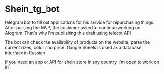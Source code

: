 # Shein_tg_bot
telegram bot to fill out applications for his service for repurchasing things.
After passing the MVP, the customer asked to continue working on Aiogram. That's why I'm publishing this draft using telebot API

The bot can check the availability of products on the website, 
parse the current sizes, color and price. 
Google Sheets is used as a database
interface in Russian


if you need an app or API for shein store in any country, i'm open to work on it!
